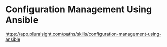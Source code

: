 # Configuration Management Using Ansible

https://app.pluralsight.com/paths/skills/configuration-management-using-ansible

